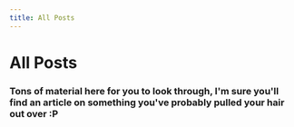 ```yaml
---
title: All Posts
---
```


# All Posts
### Tons of material here for you to look through, I'm sure you'll find an article on something you've probably pulled your hair out over :P
<br/>
<br/>

<Posts all="true" />